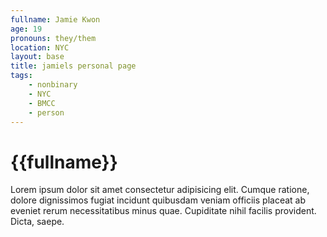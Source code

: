 ```yaml
---
fullname: Jamie Kwon
age: 19
pronouns: they/them
location: NYC
layout: base
title: jamiels personal page
tags:
    - nonbinary
    - NYC
    - BMCC
    - person
---
```


# {{fullname}}

Lorem ipsum dolor sit amet consectetur adipisicing elit. Cumque ratione, dolore dignissimos fugiat incidunt quibusdam veniam officiis placeat ab eveniet rerum necessitatibus minus quae. Cupiditate nihil facilis provident. Dicta, saepe.